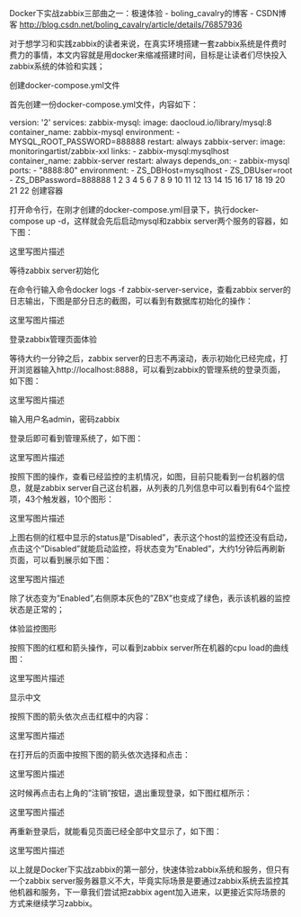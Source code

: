 

Docker下实战zabbix三部曲之一：极速体验 - boling_cavalry的博客 - CSDN博客 
http://blog.csdn.net/boling_cavalry/article/details/76857936

对于想学习和实践zabbix的读者来说，在真实环境搭建一套zabbix系统是件费时费力的事情，本文内容就是用docker来缩减搭建时间，目标是让读者们尽快投入zabbix系统的体验和实践；

创建docker-compose.yml文件

首先创建一份docker-compose.yml文件，内容如下：

version: '2'
services:
  zabbix-mysql: 
    image: daocloud.io/library/mysql:8
    container_name: zabbix-mysql
    environment:
      - MYSQL_ROOT_PASSWORD=888888
    restart: always
  zabbix-server:
    image: monitoringartist/zabbix-xxl
    links: 
      - zabbix-mysql:mysqlhost
    container_name: zabbix-server
    restart: always
    depends_on:
      - zabbix-mysql
    ports:
      - "8888:80"
    environment:
      - ZS_DBHost=mysqlhost
      - ZS_DBUser=root
      - ZS_DBPassword=888888
1
2
3
4
5
6
7
8
9
10
11
12
13
14
15
16
17
18
19
20
21
22
创建容器

打开命令行，在刚才创建的docker-compose.yml目录下，执行docker-compose up -d，这样就会先后启动mysql和zabbix server两个服务的容器，如下图：

这里写图片描述

等待zabbix server初始化

在命令行输入命令docker logs -f zabbix-server-service，查看zabbix server的日志输出，下图是部分日志的截图，可以看到有数据库初始化的操作：

这里写图片描述

登录zabbix管理页面体验

等待大约一分钟之后，zabbix server的日志不再滚动，表示初始化已经完成，打开浏览器输入http://localhost:8888，可以看到zabbix的管理系统的登录页面，如下图：

这里写图片描述

输入用户名admin，密码zabbix

登录后即可看到管理系统了，如下图：

这里写图片描述

按照下图的操作，查看已经监控的主机情况，如图，目前只能看到一台机器的信息，就是zabbix server自己这台机器，从列表的几列信息中可以看到有64个监控项，43个触发器，10个图形：

这里写图片描述

上图右侧的红框中显示的status是”Disabled”，表示这个host的监控还没有启动，点击这个”Disabled”就能启动监控，将状态变为”Enabled”，大约1分钟后再刷新页面，可以看到展示如下图：

这里写图片描述

除了状态变为”Enabled”,右侧原本灰色的”ZBX”也变成了绿色，表示该机器的监控状态是正常的；

体验监控图形

按照下图的红框和箭头操作，可以看到zabbix server所在机器的cpu load的曲线图：

这里写图片描述

显示中文

按照下图的箭头依次点击红框中的内容：

这里写图片描述

在打开后的页面中按照下图的箭头依次选择和点击：

这里写图片描述

这时候再点击右上角的”注销”按钮，退出重现登录，如下图红框所示：

这里写图片描述

再重新登录后，就能看见页面已经全部中文显示了，如下图：

这里写图片描述

以上就是Docker下实战zabbix的第一部分，快速体验zabbix系统和服务，但只有一个zabbix server服务器意义不大，毕竟实际场景是要通过zabbix系统去监控其他机器和服务，下一章我们尝试把zabbix agent加入进来，以更接近实际场景的方式来继续学习zabbix。